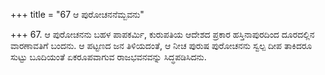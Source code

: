 +++
title = "67 ಆ ಪುರೋಚನನೆಮ್ಬವನು"

+++
67. ಆ ಪುರೋಚನನು ಬಹಳ ಪಾಪಕರ್ಮಿ, ಕುರುಪತಿಯ ಆದೇಶದ ಪ್ರಕಾರ ಹಸ್ತಿನಾಪುರದಿಂದ ದೂರದಲ್ಲಿನ ವಾರಣಾವತಿಗೆ ಬಂದನು. ಆ ಪಟ್ಟಣದ ಜನ ತಿಳಿಯದಂತೆ, ಆ ನೀಚ ಪುರುಷ ಪುರೋಚನನು ಸ್ವಲ್ಪ ದೀಪ ತಾಕಿದರೂ ಸುಟ್ಟು ಬೂದಿಯಂತೆ ಏಕರೂಪವಾಗುವ ರಾಜಭವನವನ್ನು ಸಿದ್ಧಪಡಿಸಿದನು.